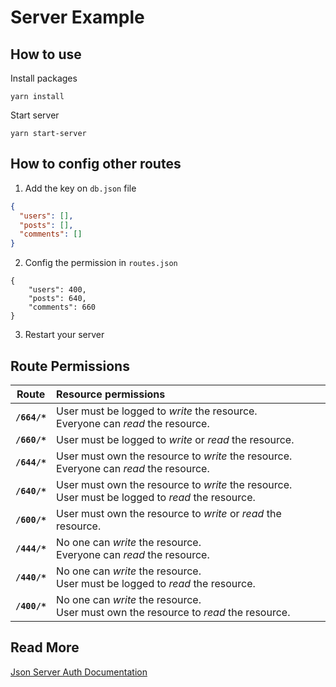 # Server Example

## How to use

Install packages

```
yarn install
```

Start server

```
yarn start-server
```

## How to config other routes

1. Add the key on `db.json` file

```json
{
  "users": [],
  "posts": [],
  "comments": []
}
```

2. Config the permission in `routes.json`

```
{
    "users": 400,
    "posts": 640,
    "comments": 660
}
```

3. Restart your server

## Route Permissions

|    Route     | Resource permissions                                                                                 |
| :----------: | :--------------------------------------------------------------------------------------------------- |
| **`/664/*`** | User must be logged to _write_ the resource. <br> Everyone can _read_ the resource.                  |
| **`/660/*`** | User must be logged to _write_ or _read_ the resource.                                               |
| **`/644/*`** | User must own the resource to _write_ the resource. <br> Everyone can _read_ the resource.           |
| **`/640/*`** | User must own the resource to _write_ the resource. <br> User must be logged to _read_ the resource. |
| **`/600/*`** | User must own the resource to _write_ or _read_ the resource.                                        |
| **`/444/*`** | No one can _write_ the resource. <br> Everyone can _read_ the resource.                              |
| **`/440/*`** | No one can _write_ the resource. <br> User must be logged to _read_ the resource.                    |
| **`/400/*`** | No one can _write_ the resource. <br> User must own the resource to _read_ the resource.             |

## Read More

[Json Server Auth Documentation](https://github.com/jeremyben/json-server-auth/blob/master/README.MD)
